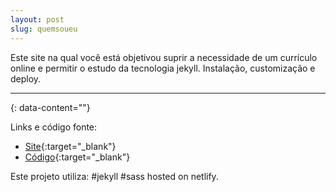 ```yaml
---
layout: post
slug: quemsoueu
---
```



Este site na qual você está objetivou suprir a necessidade de um currículo online e permitir o estudo da tecnologia jekyll. Instalação, customização e deploy. 

---
{: data-content=""}

Links e código fonte:
- [Site](https://quemsoueu.netlify.app/){:target="_blank"}
- [Código](https://github.com/izichtl/quemsoueu){:target="_blank"}

Este projeto utiliza: #jekyll #sass hosted on netlify.



